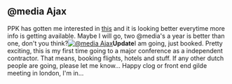 <article><h2>@media Ajax</h2>PPK has gotten me interested in <a href="http://www.vivabit.com/atmediaAjax/">this</a> and it is looking better everytime more info is getting available. Maybe I will go, two @media's a year is better than one, don't you think?<a href="http://www.vivabit.com/atmediaAjax/" title="@media Ajax"><img src="http://www.wnas.nl/wp-content/uploads/2007/07/amx_button.gif" alt="@media Ajax" /></a><strong>Update</strong>I am going, just booked. Pretty exciting, this is my first time going to a major conference as a independent contractor. That means, booking flights, hotels and stuff. If any other dutch people are going, please let me know... Happy clog or front end gilde meeting in london, I'm in...</article>